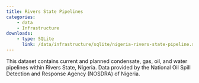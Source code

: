 ```yaml
---
title: Rivers State Pipelines
categories:
    - data
    - Infrastructure
downloads:
    - type: SQLite
      link: /data/infrastructure/sqlite/nigeria-rivers-state-pipeline.sqlite
---
```

<p>This dataset contains current and planned condensate, gas, oil, and water pipelines within Rivers State, Nigeria. Data provided by the National Oil Spill Detection and Response Agency (NOSDRA) of Nigeria.</p>